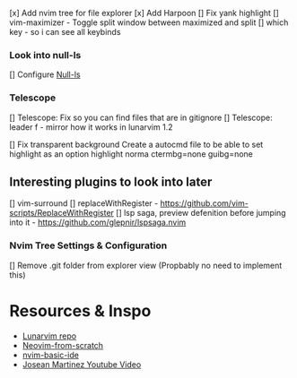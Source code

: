 [x] Add nvim tree for file explorer
[x] Add Harpoon
[] Fix yank highlight
[] vim-maximizer - Toggle split window between maximized and split
[] which key - so i can see all keybinds

### Look into null-ls
[] Configure [Null-ls](https://www.youtube.com/watch?v=e3xxkEbhG0o)

### Telescope
[] Telescope: Fix so you can find files that are in gitignore
[] Telescope: leader f - mirror how it works in lunarvim 1.2

[] Fix transparent background 
    Create a autocmd file to be able to set highlight as an option
    highlight norma ctermbg=none guibg=none

## Interesting plugins to look into later
[] vim-surround
[] replaceWithRegister - https://github.com/vim-scripts/ReplaceWithRegister
[] lsp saga, preview defenition before jumping into it - https://github.com/glepnir/lspsaga.nvim
### Nvim Tree Settings & Configuration
[] Remove .git folder from explorer view (Propbably no need to implement this)



# Resources & Inspo
* [Lunarvim repo](https://www.lunarvim.org/)
* [Neovim-from-scratch](https://github.com/LunarVim/Neovim-from-scratch)
* [nvim-basic-ide](https://github.com/LunarVim/nvim-basic-ide)
* [Josean Martinez Youtube Video](https://www.youtube.com/watch?v=vdn_pKJUda8&list=LL&index=1)



